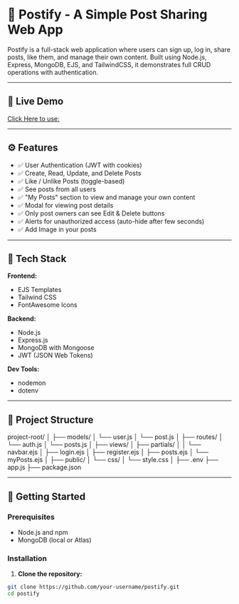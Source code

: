 # 📝 Postify - A Simple Post Sharing Web App

Postify is a full-stack web application where users can sign up, log in, share posts, like them, and manage their own content. Built using Node.js, Express, MongoDB, EJS, and TailwindCSS, it demonstrates full CRUD operations with authentication.

---

## 🔗 Live Demo

[Click Here to use: ](https://postify-d771.onrender.com/)

---

## ⚙️ Features

- ✅ User Authentication (JWT with cookies)
- ✅ Create, Read, Update, and Delete Posts
- ✅ Like / Unlike Posts (toggle-based)
- ✅ See posts from all users
- ✅ "My Posts" section to view and manage your own content
- ✅ Modal for viewing post details
- ✅ Only post owners can see Edit & Delete buttons
- ✅ Alerts for unauthorized access (auto-hide after few seconds)
- ✅ Add Image in your posts

---

## 🧰 Tech Stack

**Frontend:**
- EJS Templates
- Tailwind CSS
- FontAwesome Icons

**Backend:**
- Node.js
- Express.js
- MongoDB with Mongoose
- JWT (JSON Web Tokens)

**Dev Tools:**
- nodemon
- dotenv

---

## 📂 Project Structure

project-root/
│
├── models/
│ └── user.js
│ └── post.js
│
├── routes/
│ └── auth.js
│ └── posts.js
│
├── views/
│ ├── partials/
│ │ └── navbar.ejs
│ ├── login.ejs
│ ├── register.ejs
│ ├── posts.ejs
│ └── myPosts.ejs
│
├── public/
│ └── css/
│ └── style.css
│
├── .env
├── app.js
├── package.json


---

## 🚀 Getting Started

### Prerequisites

- Node.js and npm
- MongoDB (local or Atlas)

### Installation

1. **Clone the repository:**

```bash
git clone https://github.com/your-username/postify.git
cd postify